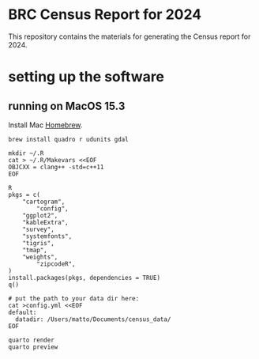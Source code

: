 # BRC Census Report for 2024

This repository contains the materials for generating the Census report for 2024.

# setting up the software

## running on MacOS 15.3

Install Mac [Homebrew](https://brew.sh/).

```
brew install quadro r udunits gdal

mkdir ~/.R
cat > ~/.R/Makevars <<EOF
OBJCXX = clang++ -std=c++11
EOF

R
pkgs = c(
	"cartogram", 
        "config",
	"ggplot2", 
	"kableExtra", 
	"survey", 
	"systemfonts", 
	"tigris", 
	"tmap", 
	"weights", 
        "zipcodeR",
)
install.packages(pkgs, dependencies = TRUE)
q()

# put the path to your data dir here:
cat >config.yml <<EOF
default:
  datadir: /Users/matto/Documents/census_data/
EOF

quarto render
quarto preview
```
